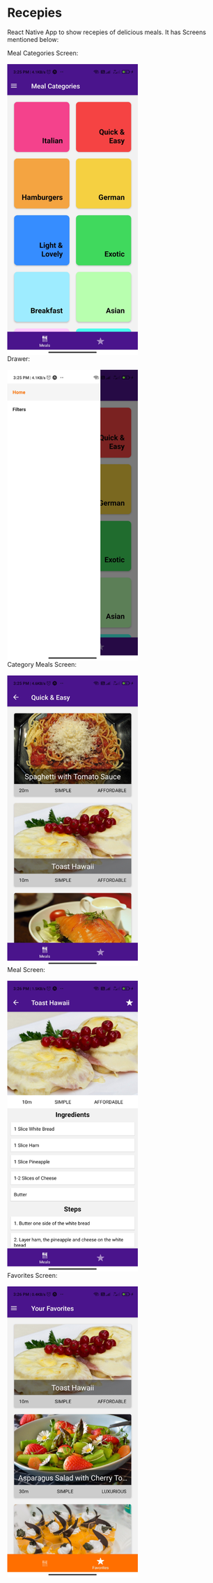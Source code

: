 # Recepies
React Native App to show recepies of delicious meals. It has Screens mentioned below:

<div style="display:flex; flex-flow: row wrap;" >
<div style="display:flex; flex-direction:column">
  Meal Categories Screen:
  <br/><br/>
  <img src="/assets/meal-categories.jpg" alt="Meal Categories Screen" width="300"/>
</div>
<div style="display:flex; flex-direction:column">
  Drawer:
  <br/><br/>
  <img src="/assets/drawer.jpg" alt="Drawer" width="300"/>
</div>
<div style="display:flex; flex-direction:column">
  Category Meals Screen:
  <br/><br/>
  <img src="/assets/category-meals.jpg" alt="Category Meals Screen" width="300"/>
</div>
<div style="display:flex; flex-direction:column">
  Meal Screen:
  <br/><br/>
  <img src="/assets/meal.jpg" alt="Meal Screen" width="300"/>
</div>
<div style="display:flex; flex-direction:column">
  Favorites Screen:
  <br/><br/>
  <img src="/assets/favorites.jpg" alt="Favorites Screen" width="300"/>
</div>
</div>
